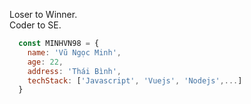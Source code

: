 Loser to Winner. <br>
Coder to SE.

```javascript
  const MINHVN98 = {
    name: 'Vũ Ngọc Minh',
    age: 22,
    address: 'Thái Bình',
    techStack: ['Javascript', 'Vuejs', 'Nodejs',...] 
  }
```

<!--
**Minhvn98/Minhvn98** is a ✨ _special_ ✨ repository because its `README.md` (this file) appears on your GitHub profile.

Here are some ideas to get you started:

- 🔭 I’m currently working on ...
- 🌱 I’m currently learning ...
- 👯 I’m looking to collaborate on ...
- 🤔 I’m looking for help with ...
- 💬 Ask me about ...
- 📫 How to reach me: ...
- 😄 Pronouns: ...
- ⚡ Fun fact: ...
-->
